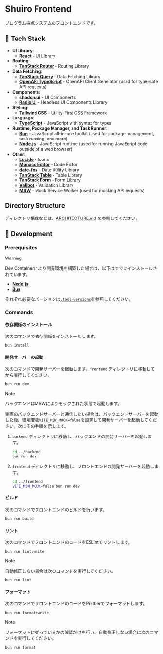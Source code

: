 # Shuiro Frontend

プログラム採点システムのフロントエンドです。

## 🤖 Tech Stack

- **UI Library**:
  - [**React**](https://solidjs.com/) - UI Library
- **Routing**:
  - [**TanStack Router**](https://tanstack.com/router/latest) - Routing Library
- **Data Fetching**:
  - [**TanStack Query**](https://tanstack.com/query/latest) - Data Fetching Library
  - [**OpenAPI TypeScript**](https://openapi-ts.dev/) - OpenAPI Client Generator (used for type-safe API requests)
- **Components**:
  - [**shadcn/ui**](https://ui.shadcn.com/) - UI Components
  - [**Radix UI**](https://radix-ui.com/) - Headless UI Components Library
- **Styling**:
  - [**Tailwind CSS**](https://tailwindcss.com/) - Utility-First CSS Framework
- **Language**:
  - [**TypeScript**](https://www.typescriptlang.org/) - JavaScript with syntax for types
- **Runtime, Package Manager, and Task Runner**:
  - [**Bun**](https://bun.sh/) - JavaScript all-in-one toolkit (used for package management, task running, and more)
  - [**Node.js**](https://nodejs.org/) - JavaScript runtime (used for running JavaScript code outside of a web browser)
- **Other**:
  - [**Lucide**](https://lucide.dev/) - Icons
  - [**Monaco Editor**](https://microsoft.github.io/monaco-editor/) - Code Editor
  - [**date-fns**](https://date-fns.org/) - Date Utility Library
  - [**TanStack Table**](https://tanstack.com/table/latest) - Table Library
  - [**TanStack Form**](https://tanstack.com/form/latest) - Form Library
  - [**Valibot**](https://valibot.dev/) - Validation Library
  - [**MSW**](https://mswjs.io/) - Mock Service Worker (used for mocking API requests)

## Directory Structure

ディレクトリ構成などは、[ARCHITECTURE.md](./ARCHITECTURE.md) を参照してください。

## 🚀 Development

### Prerequisites

> [!warning]
> Dev Containerにより開発環境を構築した場合は、以下はすでにインストールされています。

- [**Node.js**](https://nodejs.org/)
- [**Bun**](https://bun.sh/)

それぞれ必要なバージョンは[`.tool-versions`](../.tool-versions)を参照してください。

### Commands

#### 依存関係のインストール

次のコマンドで依存関係をインストールします。

```sh
bun install
```

#### 開発サーバーの起動

次のコマンドで開発サーバーを起動します。`frontend` ディレクトリに移動してから実行してください。

```sh
bun run dev
```

> [!note]
>
> バックエンドはMSWによりモックされた状態で起動します。
>
> 実際のバックエンドサーバーと通信したい場合は、バックエンドサーバーを起動した後、環境変数`VITE_MSW_MOCK=false`を設定して開発サーバーを起動してください。次にその手順を示します。
>
> 1. `backend` ディレクトリに移動し、バックエンドの開発サーバーを起動します。
>
>    ```sh
>    cd ../backend
>    bun run dev
>    ```
>
> 2. `frontend` ディレクトリに移動し、フロントエンドの開発サーバーを起動します。
>
>    ```sh
>    cd ../frontend
>    VITE_MSW_MOCK=false bun run dev
>    ```

#### ビルド

次のコマンドでフロントエンドのビルドを行います。

```sh
bun run build
```

#### リント

次のコマンドでフロントエンドのコードをESLintでリントします。

```sh
bun run lint:write
```

> [!note]
> 自動修正しない場合は次のコマンドを実行してください。
>
> ```sh
> bun run lint
> ```

#### フォーマット

次のコマンドでフロントエンドのコードをPrettierでフォーマットします。

```sh
bun run format:write
```

> [!note]
>
> フォーマットに従っているかの確認だけを行い、自動修正しない場合は次のコマンドを実行してください。
>
> ```sh
> bun run format
> ```
